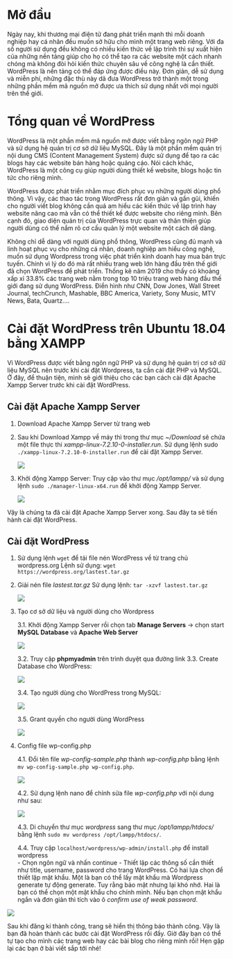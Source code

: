 # Mở đầu
Ngày nay, khi thương mại điện tử đang phát triển mạnh thì mỗi doanh nghiệp hay cá nhân đều muốn sở hữu cho mình một trang web riêng. Với đa số người sử dụng đều không có nhiều kiến thức về lập trình thì sự xuất hiện của những nền tảng giúp cho họ có thể tạo ra các website một cách nhanh chóng mà không đòi hỏi kiến thức chuyên sâu về công nghệ là cần thiết.  WordPress là nền tảng có thể đáp ứng được điều này. Đơn giản, dễ sử dụng và miễn phí, những đặc thù này dã đưa WordPress trở thành một trong những phần mềm mã nguồn mở được ưa thích sử dụng nhất với mọi người trên thế giới.  
# Tổng quan về WordPress 
WordPress là một phần mềm mã nguồn mở được viết bằng ngôn ngữ PHP và sử dụng hệ quản trị cơ sở dữ liệu MySQL. Đây là một phần mềm quản trị nội dung CMS (Content Management System) được sử dụng để tạo ra các blogs hay các website bán hàng hoặc quảng cáo. Nói cách khác, WordPress là một công cụ giúp người dùng thiết kế website, blogs hoặc tin tức cho riêng mình.  

WordPress được phát triển nhằm mục đích phục vụ những người dùng phổ thông. Vì vậy, các thao tác trong WordPress rất đơn giản và gần gũi, khiến cho người viết blog không cần quá am hiểu các kiến thức về lập trình hay website nâng cao  mà vẫn có thể thiết kế được website cho riêng mình. Bên cạnh đó, giao diện quản trị của WordPress trực quan và thân thiện giúp người dùng có thể nắm rõ cơ cấu quản lý một website một cách dễ dàng. 

Không chỉ dễ dàng với người dùng phổ thông, WordPress cũng đủ mạnh và linh hoạt phục vụ cho những cá nhân, doanh nghiệp am hiểu công nghệ, muốn sử dụng Wordpress trong việc phát triển kinh doanh hay mua bán trực tuyến. Chính vì lý do đó mà rất nhiều trang web lớn hàng đầu trên thế giới đã chọn WordPress để phát triển. Thống kê năm 2019 cho thấy có khoảng xấp xỉ 33.8% các trang web nằm trong top 10 triệu trang web hàng đầu thế giới đang sử dụng WordPress. Điển hình như CNN, Dow Jones, Wall Street Journal, techCrunch, Mashable, BBC America, Variety, Sony Music, MTV News, Bata, Quartz…. 
# Cài đặt WordPress trên Ubuntu 18.04 bằng XAMPP
Vì WordPress được viết bằng ngôn ngữ PHP và sử dụng hệ quản trị cơ sở dữ liệu MySQL nên trước khi cài đặt Wordpress, ta cần cài đặt PHP và MySQL. Ở đây, để thuận tiện, mình sẽ giới thiệu cho các bạn cách cài đặt Apache Xampp Server trước khi cài đặt WordPress.
## Cài đặt Apache Xampp Server 
1.  Download Apache Xampp Server từ trang web [](https://www.apachefriends.org/index.html) 
2.  Sau khi Download Xampp về máy thì trong thư mục *~/Download* sẽ chứa một file thực thi *xampp-linux-7.2.10-0-installer.run*. 
    Sử dụng lệnh sudo `./xampp-linux-7.2.10-0-installer.run` để cài đặt Xampp Server.  
    
    ![](https://images.viblo.asia/f5c66bc8-a9de-44be-9395-f6b48fb552be.png)
    
4.  Khởi động Xampp Server: 
    Truy cập vào thư mục */opt/lampp/* và sử dụng lệnh `sudo ./manager-linux-x64.run` để khởi động Xampp Server. 
    
    ![](https://images.viblo.asia/0b78a601-3445-46e2-9299-a13802539190.png)
    
 Vậy là chúng ta đã cài đặt Apache Xampp Server xong. Sau đây ta sẽ tiến hành cài đặt WordPress.  
## Cài đặt WordPress 
1.  Sử dụng lệnh `wget` để tải file nén WordPress về từ trang chủ wordpress.org
    Lệnh sử dụng: `wget https://wordpress.org/lastest.tar.gz`
2.  Giải nén file *lastest.tar.gz* 
    Sử dụng lệnh: `tar -xzvf lastest.tar.gz` 
    
    ![](https://images.viblo.asia/fcef0f97-20d7-48de-8c93-499876185374.png)

3.  Tạo cơ sở dữ liệu và người dùng cho Wordpress 

    3.1.  Khởi động Xampp Server rồi chọn tab **Manage Servers** -> chọn start **MySQL Database** và **Apache Web Server**
   
    ![](https://images.viblo.asia/4950d181-4d48-489f-ab05-df2aba1c50c2.png)

    3.2.  Truy cập **phpmyadmin** trên trình duyệt qua đường link [](http://localhost/phpmyadmin/)
    3.3.  Create Database cho WordPress:
    
    ![](https://images.viblo.asia/e874e173-6419-4053-9325-4c4dbeb27fa8.png)

    3.4.  Tạo người dùng cho WordPress trong MySQL:
    
    ![](https://images.viblo.asia/ad68f74b-f9f9-4eeb-b5f3-3fc5795996e9.png)

    3.5.  Grant quyền cho người dùng WordPress 
    
    ![](https://images.viblo.asia/ff1402dd-8a31-45b6-ac30-14e9a0b882dc.png)
    
  4.  Config file wp-config.php 
  
      4.1.  Đổi tên file *wp-config-sample.php* thành *wp-config.php* bằng lệnh `mv wp-config-sample.php wp-config.php`.
      
      ![](https://images.viblo.asia/c90de467-06e1-456a-b3f6-b28b3c361a57.png)
      
      4.2.  Sử dụng lệnh nano để chỉnh sửa file *wp-config.php* với nội dung như sau:
      
      ![](https://images.viblo.asia/4536f061-1d99-4203-a7d3-7387926cdd00.png)

      4.3.  Di chuyển thư mục *wordpress* sang thư mục */opt/lampp/htdocs/* bằng lệnh `sudo mv wordpress /opt/lampp/htdocs/`.
      
      4.4.  Truy cập `localhost/wordpress/wp-admin/install.php` để install wordpress  
          - Chọn ngôn ngữ và nhấn continue 
          - Thiết lập các thông số cần thiết như title, username, password cho trang WordPress. Có hai lựa chọn để thiết lập mật khẩu. Một là bạn có thể lấy mật khẩu mà Wordpress generate tự động generate. Tuy rằng bảo mật nhưng lại khó nhớ. Hai là bạn có thể chọn một mật khẩu cho chính mình. Nếu bạn chọn mật khẩu ngắn và đơn giản thì tích vào ô *confirm use of weak password*.

   ![](https://images.viblo.asia/212ffc3a-8ddd-4796-b870-f195f3b6779a.png)
          
  Sau khi đăng kí thành công, trang sẽ hiển thị thông báo thành công. Vậy là bạn đã hoàn thành các bước cài đặt WordPress rồi đấy. Giờ đây bạn có thể tự tạo cho mình các trang web hay các bài blog cho riêng mình rồi!
  Hẹn gặp lại các bạn ở bài viết sắp tới nhé!